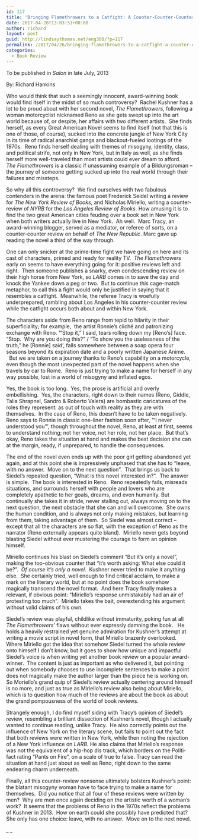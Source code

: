 ```yaml
---
id: 117
title: 'Bringing Flamethrowers to a Catfight: A Counter-Counter-Counter Review of Rachel Kushner’s The Flamethrowers'
date: 2017-04-26T13:03:51+00:00
author: richard
layout: post
guid: http://lindsaythomas.net/eng380/?p=117
permalink: /2017/04/26/bringing-flamethrowers-to-a-catfight-a-counter-counter-counter-review-of-rachel-kushners-the-flamethrowers/
categories:
  - Book Review
---
```

To be published in _Salon_ in late July, 2013

By: Richard Hankins

Who would think that such a seemingly innocent, award-winning book would find itself in the midst of so much controversy?  Rachel Kushner has a lot to be proud about with her second novel, _The Flamethrowers,_ following a woman motorcyclist nicknamed Reno as she gets swept up into the art world because of, or despite, her affairs with two different artists.  She finds herself, as every Great American Novel seems to find itself (not that this is one of those, of course), sucked into the concrete jungle of New York City in its time of radical anarchist gangs and blackout-fueled lootings of the 1970s.  Reno finds herself dealing with themes of misogyny, identity, class, and political strife, not only in New York, but in Italy as well, as she finds herself more well-traveled than most artists could ever dream to afford.  _The Flamethrowers_ is a classic if unassuming example of a Bildungsroman – the journey of someone getting sucked up into the real world through their failures and missteps.

So why all this controversy?  We find ourselves with two fabulous contenders in the arena: the famous poet Frederick Seidel writing a review for _The New York Review of Books_, and Nicholas Miriello, writing a counter-review of _NYRB_ for the _Los Angeles Review of Books._ How amusing it is to find the two great American cities feuding over a book set in New York when both writers actually live in New York.  Ah well.  Marc Tracy, an award-winning blogger, served as a mediator, or referee of sorts, on a counter-counter review on behalf of _The New Republic_. Marc gave up reading the novel a third of the way through.

One can only snicker at the prime-time fight we have going on here and its cast of characters, primed and ready for reality TV.  _The Flamethrowers_ early on seems to have everything going for it: positive reviews left and right.  Then someone publishes a snarky, even condescending review on their high horse from New York, so _LARB_ comes in to save the day and knock the Yankee down a peg or two.  But to continue this cage-match metaphor, to call this a fight would only be justified in saying that it resembles a catfight.  Meanwhile, the referee Tracy is woefully underprepared, rambling about Los Angeles in his counter-counter review while the catfight occurs both about and within New York.

The characters aside from Reno range from tepid to hilarity in their superficiality; for example,  the artist Ronnie’s cliché and patronizing exchange with Reno. ‘“Stop it,” I said, tears rolling down my [Reno’s] face.  “Stop.  Why are you doing this?” / “To show you the uselessness of the truth,” he [Ronnie] said’, falls somewhere between a soap opera four seasons beyond its expiration date and a poorly written Japanese Anime.   But we are taken on a journey thanks to Reno’s capability on a motorcycle, even though the most unexpected part of the novel happens when she travels by car to Rome.  Reno is just trying to make a name for herself in any way possible, lost in a world of misogyny and inflated egos.

Yes, the book is too long.  Yes, the prose is artificial and overly embellishing.  Yes, the characters, right down to their names (Reno, Giddle, Talia Shrapnel, Sandro & Roberto Valera) are bombastic caricatures of the roles they represent: as out of touch with reality as they are with themselves.  In the case of Reno, this doesn’t have to be taken negatively.  Reno says to Ronnie in classic one-liner fashion soon after, ‘“I never understood you”’, though throughout the novel, Reno, at least at first, seems to understand nothing; not her voice, not her role, not her place.  But that’s okay, Reno takes the situation at hand and makes the best decision she can at the margin, ready, if unprepared, to handle the consequences.

The end of the novel even ends up with the poor girl getting abandoned yet again, and at this point she is impressively unphased that she has to “leave, with no answer.  Move on to the next question”.  That brings us back to Siedel’s repeated question, “What is this novel interested in?”.  The answer is simple.  The book is interested in Reno.  Reno repeatedly fails, misreads situations, and surrounds herself with people and lovers who are completely apathetic to her goals, dreams, and even humanity. But continually she takes it in stride, never stalling out, always moving on to the next question, the next obstacle that she can and will overcome.  She owns the human condition, and is always not only making mistakes, but learning from them, taking advantage of them.  So Siedel was almost correct – except that all the characters are so flat, with the exception of Reno as the narrator (Reno externally appears quite bland).  Miriello never gets beyond blasting Siedel without ever mustering the courage to form an opinion himself.

Miriello continues his blast on Siedel’s comment “But it’s only a novel”, making the too-obvious counter that “it’s worth asking: What else could it be?”.  _Of course it’s only a novel._  Kushner never tried to make it anything else.  She certainly tried, well enough to find critical acclaim, to make a mark on the literary world, but at no point does the book somehow magically transcend the novel format.  And here Tracy finally makes a relevant, if obvious point: “Miriello’s response unmistakably had an air of protesting too much”.  Miriello takes the bait, overextending his argument without valid claims of his own.

Siedel’s review was playful, childlike without immaturity, poking fun at all _The Flamethrowers_’ flaws without ever expressly damning the book.   He holds a heavily restrained yet genuine admiration for Kushner’s attempt at writing a movie script in novel form, that Miriello brazenly overlooked.  Where Miriello got the idea that somehow Siedel turned the whole review onto himself I don’t know, but it goes to show how unique and impactful Siedel’s voice is when writing yet another book review on a popular award-winner.  The content is just as important as who delivered it, but pointing out when somebody chooses to use incomplete sentences to make a point does not magically make the author larger than the piece he is working on.  So Moriello’s grand quip of Siedel’s review actually centering around himself is no more, and just as true as Miriello’s review also being about Miriello, which is to question how much of the reviews are about the book as about the grand pompousness of the world of book reviews.

Strangely enough, I do find myself siding with Tracy’s opinion of Siedel’s review, resembling a brilliant dissection of Kushner’s novel, though I actually wanted to continue reading, unlike Tracy.  He also correctly points out the influence of New York on the literary scene, but fails to point out the fact that both reviews were written in New York, while then noting the rejection of a New York influence on _LARB._ He also claims that Miriello’s response was not the equivalent of a hip-hop dis track, which borders on the Politi-fact rating “Pants on Fire”, on a scale of true to false. Tracy can read the situation at hand just about as well as Reno, right down to the same endearing charm underneath.

Finally, all this counter-review nonsense ultimately bolsters Kushner’s point: the blatant misogyny woman have to face trying to make a name for themselves.  Did you notice that all four of these reviews were written by men?  Why are men once again deciding on the artistic worth of a woman’s work?  It seems that the problems of Reno in the 1970s reflect the problems of Kushner in 2013.  How on earth could she possibly have predicted that?  She only has one choice: leave, with no answer.  Move on to the next novel.

_ _